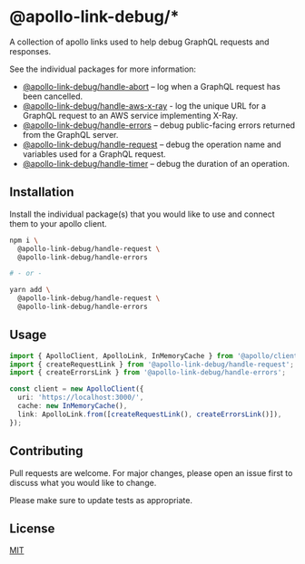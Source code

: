 # @apollo-link-debug/\*

A collection of apollo links used to help debug GraphQL requests and responses.

See the individual packages for more information:

- [@apollo-link-debug/handle-abort](./packages/handle-abort/) – log when a GraphQL request has been cancelled.
- [@apollo-link-debug/handle-aws-x-ray](./packages/handle-aws-x-ray/) - log the unique URL for a GraphQL request to an AWS service implementing X-Ray.
- [@apollo-link-debug/handle-errors](./packages/handle-errors/) – debug public-facing errors returned from the GraphQL server.
- [@apollo-link-debug/handle-request](./packages/handle-request/) – debug the operation name and variables used for a GraphQL request.
- [@apollo-link-debug/handle-timer](./packages/handle-timer/) – debug the duration of an operation.

## Installation

Install the individual package(s) that you would like to use and connect them to your apollo client.

```bash
npm i \
  @apollo-link-debug/handle-request \
  @apollo-link-debug/handle-errors

# - or -

yarn add \
  @apollo-link-debug/handle-request \
  @apollo-link-debug/handle-errors
```

## Usage

```typescript
import { ApolloClient, ApolloLink, InMemoryCache } from '@apollo/client';
import { createRequestLink } from '@apollo-link-debug/handle-request';
import { createErrorsLink } from '@apollo-link-debug/handle-errors';

const client = new ApolloClient({
  uri: 'https://localhost:3000/',
  cache: new InMemoryCache(),
  link: ApolloLink.from([createRequestLink(), createErrorsLink()]),
});
```

## Contributing

Pull requests are welcome. For major changes, please open an issue first to discuss what you would like to change.

Please make sure to update tests as appropriate.

## License

[MIT](https://choosealicense.com/licenses/mit/)
